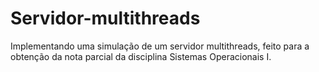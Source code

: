 # Servidor-multithreads
Implementando uma simulação de um servidor multithreads, feito para a obtenção da nota parcial da disciplina Sistemas Operacionais I.
